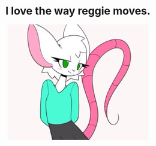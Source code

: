 <h1 align="center"> I love the way reggie moves. </h1>
<div align="center"> <img src="reggie.jpg"> </div>
